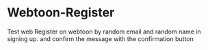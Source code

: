 # Webtoon-Register

Test web Register on webtoon by random email and random name in signing up.
and confirm the message with the confirmation button
